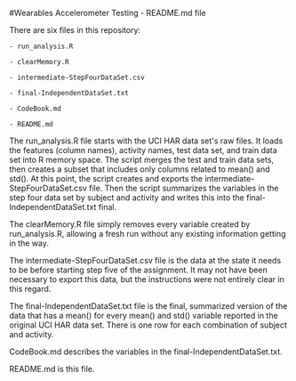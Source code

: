 #Wearables Accelerometer Testing - README.md file

There are six files in this repository:

    - run_analysis.R

    - clearMemory.R

    - intermediate-StepFourDataSet.csv

    - final-IndependentDataSet.txt

    - CodeBook.md

    - README.md

The run_analysis.R file starts with the UCI HAR data set's raw files.  It loads the features (column names), activity names, test data set, and train data set into R memory space.  The script merges the test and train data sets, then creates a subset that includes only columns related to mean() and std().  At this point, the script creates and exports the intermediate-StepFourDataSet.csv file.  Then the script summarizes the variables in the step four data set by subject and activity and writes this into the final-IndependentDataSet.txt final.

The clearMemory.R file simply removes every variable created by run_analysis.R, allowing a fresh run without any existing information getting in the way.

The intermediate-StepFourDataSet.csv file is the data at the state it needs to be before starting step five of the assignment.  It may not have been necessary to export this data, but the instructions were not entirely clear in this regard.

The final-IndependentDataSet.txt file is the final, summarized version of the data that has a mean() for every mean() and std() variable reported in the original UCI HAR data set.  There is one row for each combination of subject and activity.

CodeBook.md describes the variables in the final-IndependentDataSet.txt.

README.md is this file.
